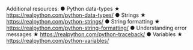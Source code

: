 Additional resources:
● Python data-types ★ https://realpython.com/python-data-types/
● Strings ★ https://realpython.com/python-strings/
● String formatting ★ https://realpython.com/python-string-formatting/
● Understanding error messages ★ https://realpython.com/python-traceback/
● Variables ★ https://realpython.com/python-variables/
